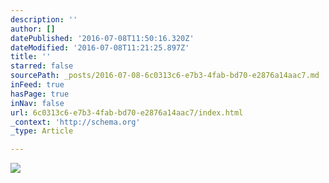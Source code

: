 ```yaml
---
description: ''
author: []
datePublished: '2016-07-08T11:50:16.320Z'
dateModified: '2016-07-08T11:21:25.897Z'
title: ''
starred: false
sourcePath: _posts/2016-07-08-6c0313c6-e7b3-4fab-bd70-e2876a14aac7.md
inFeed: true
hasPage: true
inNav: false
url: 6c0313c6-e7b3-4fab-bd70-e2876a14aac7/index.html
_context: 'http://schema.org'
_type: Article

---
```

![](https://the-grid-user-content.s3-us-west-2.amazonaws.com/217dc50d-201c-4803-98fb-042c23222b5d.jpg)